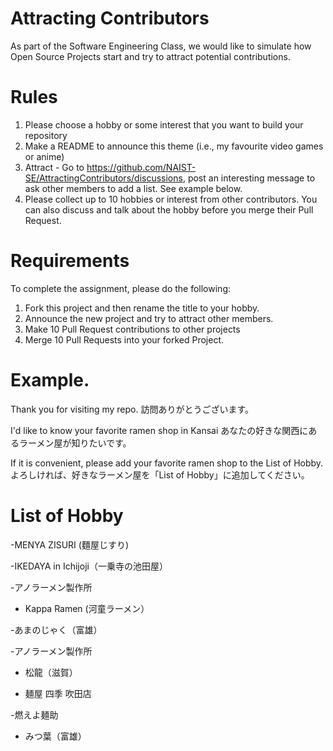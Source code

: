 # Attracting Contributors
As part of the Software Engineering Class, we would like to simulate how Open Source Projects start and try to attract potential contributions.

# Rules

1. Please choose a hobby or some interest that you want to build your repository
2. Make a README to announce this theme (i.e., my favourite video games or anime)
3. Attract - Go to https://github.com/NAIST-SE/AttractingContributors/discussions, post an interesting message to ask other members to add a list. See example below.
4. Please collect up to 10 hobbies or interest from other contributors. You can also discuss and talk about the hobby before you merge their Pull Request.

# Requirements
To complete the assignment, please do the following:
1. Fork this project and then rename the title to your hobby. 
2. Announce the new project and try to attract other members.
3. Make 10 Pull Request contributions to other projects
4. Merge 10 Pull Requests into your forked Project.

# Example.
Thank you for visiting my repo.
訪問ありがとうございます。

I'd like to know your favorite ramen shop in Kansai
あなたの好きな関西にあるラーメン屋が知りたいです。

If it is convenient,  please add your favorite ramen shop to the List of Hobby.
よろしければ、好きなラーメン屋を「List of Hobby」に追加してください。


# List of Hobby
-MENYA ZISURI (麵屋じすり)

-IKEDAYA in Ichijoji（一乗寺の池田屋）

-アノラーメン製作所

- Kappa Ramen (河童ラーメン）

-あまのじゃく（富雄）

-アノラーメン製作所

- 松龍（滋賀）

- 麺屋 四季 吹田店

-燃えよ麺助 

- みつ葉（富雄）

